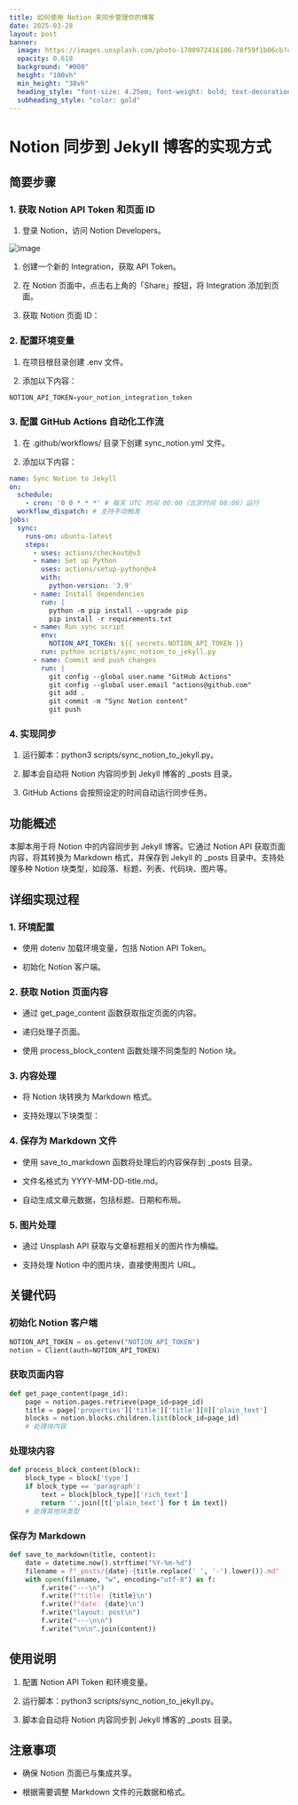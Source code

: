 ```yaml
---
title: 如何使用 Notion 来同步管理你的博客
date: 2025-03-28
layout: post
banner:
  image: https://images.unsplash.com/photo-1700972416106-78f59f1b06cb?crop=entropy&cs=tinysrgb&fit=max&fm=jpg&ixid=M3w2OTIwMzJ8MHwxfHJhbmRvbXx8fHx8fHx8fDE3NDMxNzkxMjh8&ixlib=rb-4.0.3&q=80&w=1080
  opacity: 0.618
  background: "#000"
  height: "100vh"
  min_height: "38vh"
  heading_style: "font-size: 4.25em; font-weight: bold; text-decoration: underline"
  subheading_style: "color: gold"
---
```


# Notion 同步到 Jekyll 博客的实现方式

## 简要步骤

### 1. 获取 Notion API Token 和页面 ID

1. 登录 Notion，访问 Notion Developers。

![image](https://prod-files-secure.s3.us-west-2.amazonaws.com/a7a0cc5a-89b9-4cda-8686-1fba0ca52f40/d19c1afe-dea5-4312-9333-786b0ba83054/image.png?X-Amz-Algorithm=AWS4-HMAC-SHA256&X-Amz-Content-Sha256=UNSIGNED-PAYLOAD&X-Amz-Credential=ASIAZI2LB466TFKYWT4H%2F20250328%2Fus-west-2%2Fs3%2Faws4_request&X-Amz-Date=20250328T162528Z&X-Amz-Expires=3600&X-Amz-Security-Token=IQoJb3JpZ2luX2VjEPj%2F%2F%2F%2F%2F%2F%2F%2F%2F%2FwEaCXVzLXdlc3QtMiJHMEUCIQDiPLn81rBQpTce9n9mMa4dwT4%2BI6P%2Bl%2BwG0i1qKv1WPwIgQjkud%2BpYezUdCKPP0tggU2RfoQ1QVfnsL%2F08qwRe1x4q%2FwMIYRAAGgw2Mzc0MjMxODM4MDUiDEGtuHDm7JNZWQ10DSrcAwvT2QwV88cB%2Bg9VgTxZy4vTYJGIFBipQ1KWmouY6Yv0AsIXyA5zRism2pNkRl48dPLVnRpF07qvctIblQR3gNXwvRkyyQrh4amauWmDdYUZvJ4t6WnoFBAKRu%2FocyerOhr%2Br%2BU8SaJc%2Bay5vlSghZ6OhvTsKVy6PlUPTtFIqRQ%2FH6RR3Z2QMZB9AlSH2noRcs2%2BHoE9EdFImUAPnLoHOmzPLwDiIxA0fntPRtS70xUbOrlN5k8RyMB8rkguB0sg1uqoRiqdhLfoXwSaPJPSlPSdeRKKlRCgHOvyl3FJ39p2SIxyFDJmOYDWo%2B1WrOz333rn7qMPxJRjP4DBheZUsYmd68s8veMtcCF9q1KlJpQuLd3PhOE9VGg71oLog1z9%2BnuD8JtM5cVS7l1QuYO1I6h1SjEWhHxw2zfo0DQ23Xk6GzHiDMGYzJf%2BuhN9k4A5k1ZVW0wZwV0crsS%2F08DLc%2B1dx3jWsIi1bB6rruB%2FZARe5fUjKLyK4mjZ0I7%2FL8%2FqV8UWAi7vGfjoooQVKvEXQpcYzuRuHBiSn20Ojx9nDFV%2FdpKzVG0C8iC5%2FJsOFXh8wtB3zDC4Jmbq4hRmOeaoXaUiPVoE88vThOWPWYJh3ne9LdlEJyMIaJ9NFK1XMPCJm78GOqUB%2FZfDrWvxou5r8cP9Dd12c%2BSJoCNYnmSR3DnH1gVoDO3V3PBVLp70NGFfyeRMyf43yEep8yBQqitPs7cSI3lu0hfcon0u6o295RQLO1Zwj2ek%2Fu1Dl1PSHDfDymICHWuN20DXMAQv%2FYpnXfD%2Bl%2BiU6kKzIfbkoMUzeZJlhvT73ZYr0YlPnQwe2RK7BWU7WksrgTSzZyXAZvBPDc6QN0w6FbSa74G2&X-Amz-Signature=fcb1c02da550ff243ec12bb7e9e1d1c23a0d2c9e01f4f833617d5448f934b78e&X-Amz-SignedHeaders=host&x-id=GetObject)

1. 创建一个新的 Integration，获取 API Token。

1. 在 Notion 页面中，点击右上角的「Share」按钮，将 Integration 添加到页面。

1. 获取 Notion 页面 ID：


### 2. 配置环境变量

1. 在项目根目录创建 .env 文件。

1. 添加以下内容：

```javascript
NOTION_API_TOKEN=your_notion_integration_token
```

### 3. 配置 GitHub Actions 自动化工作流

1. 在 .github/workflows/ 目录下创建 sync_notion.yml 文件。

1. 添加以下内容：

```yaml
name: Sync Notion to Jekyll
on:
  schedule:
    - cron: '0 0 * * *' # 每天 UTC 时间 00:00（北京时间 08:00）运行
  workflow_dispatch: # 支持手动触发
jobs:
  sync:
    runs-on: ubuntu-latest
    steps:
      - uses: actions/checkout@v3
      - name: Set up Python
        uses: actions/setup-python@v4
        with:
          python-version: '3.9'
      - name: Install dependencies
        run: |
          python -m pip install --upgrade pip
          pip install -r requirements.txt
      - name: Run sync script
        env:
          NOTION_API_TOKEN: ${{ secrets.NOTION_API_TOKEN }}
        run: python scripts/sync_notion_to_jekyll.py
      - name: Commit and push changes
        run: |
          git config --global user.name "GitHub Actions"
          git config --global user.email "actions@github.com"
          git add .
          git commit -m "Sync Notion content"
          git push
```

### 4. 实现同步

1. 运行脚本：python3 scripts/sync_notion_to_jekyll.py。

1. 脚本会自动将 Notion 内容同步到 Jekyll 博客的 _posts 目录。

1. GitHub Actions 会按照设定的时间自动运行同步任务。

## 功能概述

本脚本用于将 Notion 中的内容同步到 Jekyll 博客。它通过 Notion API 获取页面内容，将其转换为 Markdown 格式，并保存到 Jekyll 的 _posts 目录中。支持处理多种 Notion 块类型，如段落、标题、列表、代码块、图片等。

## 详细实现过程

### 1. 环境配置

- 使用 dotenv 加载环境变量，包括 Notion API Token。

- 初始化 Notion 客户端。

### 2. 获取 Notion 页面内容

- 通过 get_page_content 函数获取指定页面的内容。

- 递归处理子页面。

- 使用 process_block_content 函数处理不同类型的 Notion 块。

### 3. 内容处理

- 将 Notion 块转换为 Markdown 格式。

- 支持处理以下块类型：


### 4. 保存为 Markdown 文件

- 使用 save_to_markdown 函数将处理后的内容保存到 _posts 目录。

- 文件名格式为 YYYY-MM-DD-title.md。

- 自动生成文章元数据，包括标题、日期和布局。

### 5. 图片处理

- 通过 Unsplash API 获取与文章标题相关的图片作为横幅。

- 支持处理 Notion 中的图片块，直接使用图片 URL。

## 关键代码

### 初始化 Notion 客户端

```python
NOTION_API_TOKEN = os.getenv("NOTION_API_TOKEN")
notion = Client(auth=NOTION_API_TOKEN)
```

### 获取页面内容

```python
def get_page_content(page_id):
    page = notion.pages.retrieve(page_id=page_id)
    title = page['properties']['title']['title'][0]['plain_text']
    blocks = notion.blocks.children.list(block_id=page_id)
    # 处理块内容
```

### 处理块内容

```python
def process_block_content(block):
    block_type = block['type']
    if block_type == 'paragraph':
        text = block[block_type]['rich_text']
        return ''.join([t['plain_text'] for t in text])
    # 处理其他块类型
```

### 保存为 Markdown

```python
def save_to_markdown(title, content):
    date = datetime.now().strftime("%Y-%m-%d")
    filename = f"_posts/{date}-{title.replace(' ', '-').lower()}.md"
    with open(filename, "w", encoding="utf-8") as f:
        f.write("---\n")
        f.write(f"title: {title}\n")
        f.write(f"date: {date}\n")
        f.write("layout: post\n")
        f.write("---\n\n")
        f.write("\n\n".join(content))
```

## 使用说明

1. 配置 Notion API Token 和环境变量。

1. 运行脚本：python3 scripts/sync_notion_to_jekyll.py。

1. 脚本会自动将 Notion 内容同步到 Jekyll 博客的 _posts 目录。

## 注意事项

- 确保 Notion 页面已与集成共享。

- 根据需要调整 Markdown 文件的元数据和格式。